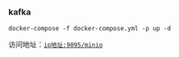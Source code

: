 ### kafka

```shell
docker-compose -f docker-compose.yml -p up -d
```

访问地址：[`ip地址:9095/minio`](http://www.zhengqingya.com:9001/minio)
